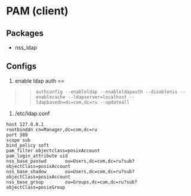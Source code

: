 # PAM (client) #
## Packages ##
  * nss\_ldap
## Configs ##
  1. enable ldap auth ==
> > `authconfig --enableldap --enableldapauth --disablenis --enablecache --ldapserver=localhost --ldapbasedn=dc=com,dc=ru --updateall`
  1. /etc/ldap.conf
```
host 127.0.0.1
rootbinddn cn=Manager,dc=com,dc=ru
port 389
scope sub
bind_policy soft
pam_filter objectclass=posixAccount
pam_login_attribute uid
nss_base_passwd       ou=Users,dc=com,dc=ru?sub?objectClass=posixAccount
nss_base_shadow       ou=Users,dc=com,dc=ru?sub?objectClass=posixAccount
nss_base_group        ou=Groups,dc=com,dc=ru?sub?objectClass=posixGroup
```